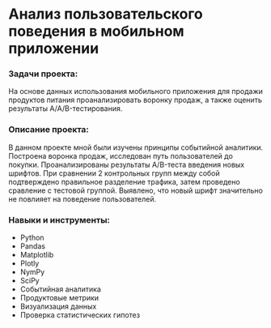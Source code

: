 
# Анализ пользовательского поведения в мобильном приложении

### Задачи проекта:    
На основе данных использования мобильного приложения для продажи продуктов питания проанализировать воронку продаж, а также оценить результаты A/A/B-тестирования.
        
### Описание проекта:     
В данном проекте мной были изучены принципы событийной аналитики. Построена воронка продаж, исследован путь пользователей до покупки. Проанализированы результаты A/B-теста введения новых шрифтов. При сравнении 2 контрольных групп между собой подтверждено правильное разделение трафика, затем проведено сравление с тестовой группой. Выявлено, что новый шрифт значительно не повлияет на поведение пользователей.

### Навыки и инструменты:     
- Python
- Pandas
- Matplotlib
- Plotly
- NymPy
- SciPy
- Событийная аналитика
- Продуктовые метрики
- Визуализация данных
- Проверка статистических гипотез
